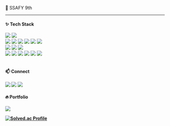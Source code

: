 🌱 SSAFY 9th
<hr>
<h4>✨ Tech Stack</h4>
<div>
 <div>
  <img src="https://img.shields.io/badge/python-3776AB?logo=python&logoColor=white">  
  <img src="https://img.shields.io/badge/Django-092E20?logo=Django&logoColor=white">  
 </div>
 <div>
  <img src="https://img.shields.io/badge/JavaScript-F7DF1E?logo=JavaScript&logoColor=black">
  <img src="https://img.shields.io/badge/Typescript-3178C6?logo=typescript&logoColor=white">
  <img src="https://img.shields.io/badge/Vue.js-4FC08D?logo=Vue.js&logoColor=white">
  <img src="https://img.shields.io/badge/React-61DAFB?logo=react&logoColor=black">
  <img src="https://img.shields.io/badge/Next.js-000000?logo=nextdotjs&logoColor=white">  
  <img src="https://img.shields.io/badge/React Native-61DAFB?logo=react&logoColor=black">  
 </div>
 <div>
  <img src="https://img.shields.io/badge/HTML5-E34F26?logo=HTML5&logoColor=white">
  <img src="https://img.shields.io/badge/CSS3-1572B6?logo=css3&logoColor=white">
  <img src="https://img.shields.io/badge/Bootstrap-7952B3?logo=bootstrap&logoColor=white">  
 </div>
 <div>
  <img src="https://img.shields.io/badge/git-F05032?logo=git&logoColor=white">
  <img src="https://img.shields.io/badge/jira-0052CC?logo=jira&logoColor=white">
  <img src="https://img.shields.io/badge/Notion-000000?logo=notion&logoColor=white"> 
  <img src="https://img.shields.io/badge/Figma-F24E1E?logo=figma&logoColor=white">
  <img src="https://img.shields.io/badge/github-181717?logo=github&logoColor=white">
  <img src="https://img.shields.io/badge/gitlab-FC6D26?logo=gitlab&logoColor=white">
 </div>
</div>
<br>

<h4>📫 Connect<h4/>  
<div>
 <a href="https://www.instagram.com/zogakpiza/" target="_blank"><img src="https://img.shields.io/badge/zogakpiza-E4405F?logo=instagram&logoColor=white"></a>
 <a href="mailto:gns9541gns@naver.com"><img src="https://img.shields.io/badge/gns9541gns@naver.com-03C75A?logo=naver&logoColor=white&link=mailto:gns9541gns@naver.com"/></a>
 <a href="mailto:habeonplz9541@gmail.com"><img src="https://img.shields.io/badge/habeonplz9541@gmail.com-EA4335?logo=gmail&logoColor=white&link=mailto:habeonplz9541@gmail.com"/></a>
</div>
<h4>🔥 Portfolio<h4/>
<div>
 <a href="https://witty-uncle-4b4.notion.site/_-468be7744d5b41c79307a964ea33ef91?pvs=4" target="_blank"><img src="https://img.shields.io/badge/portfolio-1bbfa0?logo=notion&logoColor=white"></a>
 
 [![Solved.ac Profile](http://mazassumnida.wtf/api/v2/generate_badge?boj=gns9541)](https://solved.ac/gns9541/)

 
</div>

<!--
**gns9541/gns9541** is a ✨ _special_ ✨ repository because its `README.md` (this file) appears on your GitHub profile.

Here are some ideas to get you started:

- 🔭 I’m currently working on ...
- 🌱 I’m currently learning ...
- 👯 I’m looking to collaborate on ...
- 🤔 I’m looking for help with ...
- 💬 Ask me about ...
- 📫 How to reach me: ...
- 😄 Pronouns: ...
- ⚡ Fun fact: ...
- 🔥
-->
<!-- <div>
 ![header](https://capsule-render.vercel.app/api?type=waving&section=header&height=150&text=프론트엔드%20개발자%20DoongHoon&fontSize=20&fontAlign=80&fontAlignY=40&color=gradient)
</div> -->
